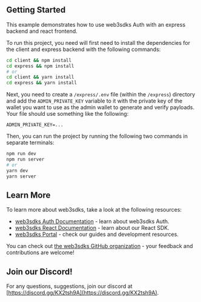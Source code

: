 ## Getting Started

This example demonstrates how to use web3sdks Auth with an express backend and react frontend.

To run this project, you need will first need to install the dependencies for the client and express backend with the following commands:

```bash
cd client && npm install
cd express && npm install
# or
cd client && yarn install
cd express && yarn install
```

Next, you need to create a `/express/.env` file (within the `/express`) directory and add the `ADMIN_PRIVATE_KEY` variable to it with the private key of the wallet you want to use as the admin wallet to generate and verify payloads. Your file should use something like the following:

```/express/.env
ADMIN_PRIVATE_KEY=...
```

Then, you can run the project by running the following two commands in separate terminals:

```bash
npm run dev
npm run server
# or
yarn dev
yarn server
```

## Learn More

To learn more about web3sdks, take a look at the following resources:

- [web3sdks Auth Documentation](https://docs.web3sdks.com/auth) - learn about web3sdks Auth.
- [web3sdks React Documentation](https://docs.web3sdks.com/react) - learn about our React SDK.
- [web3sdks Portal](https://docs.web3sdks.com) - check our guides and development resources.
  
You can check out [the web3sdks GitHub organization](https://github.com/web3sdks) - your feedback and contributions are welcome!

## Join our Discord!

For any questions, suggestions, join our discord at [https://discord.gg/KX2tsh9A](https://discord.gg/KX2tsh9A).